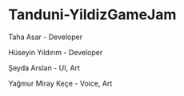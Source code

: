 # Tanduni-YildizGameJam

Taha Asar - Developer

Hüseyin Yıldırım - Developer

Şeyda Arslan - UI, Art

Yağmur Miray Keçe - Voice, Art
